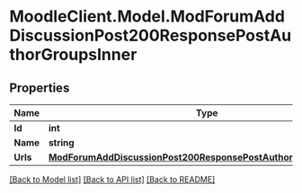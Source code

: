 # MoodleClient.Model.ModForumAddDiscussionPost200ResponsePostAuthorGroupsInner

## Properties

Name | Type | Description | Notes
------------ | ------------- | ------------- | -------------
**Id** | **int** | id | [optional] 
**Name** | **string** | name | [optional] 
**Urls** | [**ModForumAddDiscussionPost200ResponsePostAuthorGroupsInnerUrls**](ModForumAddDiscussionPost200ResponsePostAuthorGroupsInnerUrls.md) |  | [optional] 

[[Back to Model list]](../README.md#documentation-for-models) [[Back to API list]](../README.md#documentation-for-api-endpoints) [[Back to README]](../README.md)

